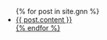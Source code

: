 <ul>
  {% for post in site.gnn %}
    <li>
      <a href="{{ post.url }}"/a>
      {{ post.content }}
    </li>
  {% endfor %}
</ul>